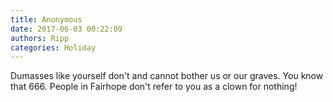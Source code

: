 ```yaml
---
title: Anonymous
date: 2017-06-03 00:22:09
authors: Ripp
categories: Holiday
---
```


 Dumasses like yourself don't and cannot bother us or our graves. You know that 666. People in Fairhope don't refer to you as a clown for nothing!